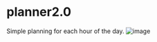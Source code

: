 # planner2.0
Simple planning for each hour of the day.
![image](https://user-images.githubusercontent.com/84343244/128639951-88f1180f-3489-440f-9be5-d28d678a502e.png)

